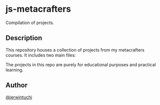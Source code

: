 # js-metacrafters

Compilation of projects.

## Description

This repository houses a collection of projects from my metacrafters courses. It includes two main files:

The projects in this repo are purely for educational purposes and practical learning.
 
## Author
[@jerwintuchi](https://github.com/jerwintuchi)

